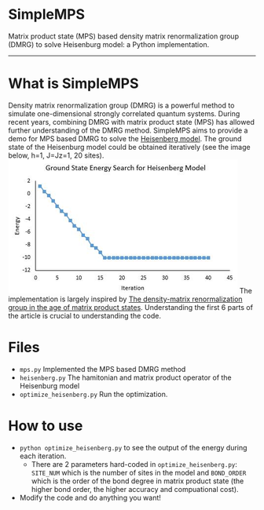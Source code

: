 # SimpleMPS
Matrix product state (MPS) based density matrix renormalization group (DMRG) to solve Heisenburg model: a Python implementation.

---
# What is SimpleMPS
Density matrix renormalization group (DMRG) is a powerful method to simulate one-dimensional strongly correlated quantum systems. During recent years, combining DMRG with matrix product state (MPS) has allowed further understanding of the DMRG method. SimpleMPS aims to provide a demo for MPS based DMRG to solve the [Heisenberg model](https://en.wikipedia.org/wiki/Heisenberg_model_(quantum)). The ground state of the Heisenburg model could be obtained iteratively (see the image below, h=1, J=Jz=1, 20 sites).
![energy profile](energy.jpg)
The implementation is largely inspired by [The density-matrix renormalization group in the age of matrix product states](https://arxiv.org/abs/1008.3477v2). Understanding the first 6 parts of the article is crucial to understanding the code. 
# Files
* `mps.py` Implemented the MPS based DMRG method
* `heisenberg.py` The hamitonian and matrix product operator of the Heisenburg model
* `optimize_heisenberg.py` Run the optimization. 

# How to use
* `python optimize_heisenberg.py` to see the output of the energy during each iteration.
  * There are 2 parameters hard-coded in `optimize_heisenberg.py`: `SITE_NUM` which is the number of sites in the model and `BOND_ORDER` which is the order of the bond degree in matrix product state (the higher bond order, the higher accuracy and compuational cost).
* Modify the code and do anything you want!